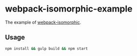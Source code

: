 # webpack-isomorphic-example

The example of [webpack-isomorphic](https://github.com/Lanfei/webpack-isomorphic).

## Usage

```bash
npm install && gulp build && npm start
```
